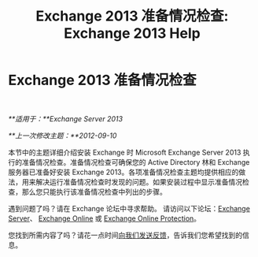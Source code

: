 ﻿---
title: 'Exchange 2013 准备情况检查: Exchange 2013 Help'
TOCTitle: Exchange 2013 准备情况检查
ms:assetid: 3b232ad3-01b1-4cdb-88c9-006bdc660f72
ms:mtpsurl: https://technet.microsoft.com/zh-cn/library/JJ150508(v=EXCHG.150)
ms:contentKeyID: 50490340
ms.date: 01/11/2018
mtps_version: v=EXCHG.150
ms.translationtype: HT
---

# Exchange 2013 准备情况检查

 

_**适用于：**Exchange Server 2013_

_**上一次修改主题：**2012-09-10_

本节中的主题详细介绍安装 Exchange 时 Microsoft Exchange Server 2013 执行的准备情况检查。准备情况检查可确保您的 Active Directory 林和 Exchange 服务器已准备好安装 Exchange 2013。各项准备情况检查主题均提供相应的做法，用来解决运行准备情况检查时发现的问题。如果安装过程中显示准备情况检查，那么您只能执行该准备情况检查中列出的步骤。

遇到问题了吗？请在 Exchange 论坛中寻求帮助。 请访问以下论坛：[Exchange Server](https://go.microsoft.com/fwlink/p/?linkid=60612)、 [Exchange Online](https://go.microsoft.com/fwlink/p/?linkid=267542) 或 [Exchange Online Protection](https://go.microsoft.com/fwlink/p/?linkid=285351)。

您找到所需内容了吗？请花一点时间[向我们发送反馈](mailto:exsetuphelpfeedback@microsoft.com?subject=exchange%202013%20setup%20help%20feedbac)，告诉我们您希望找到的信息。


